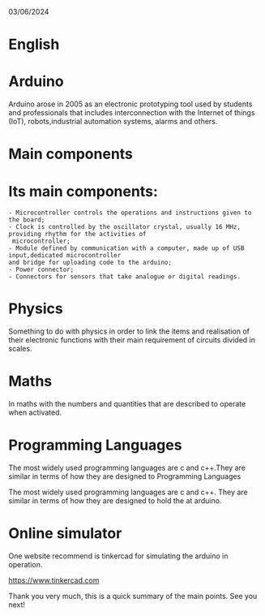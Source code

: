  03/06/2024

# English

# Arduino

Arduino arose in 2005 as an electronic prototyping tool used by students and professionals that includes 
interconnection with the Internet of things (IoT), robots,industrial automation systems, alarms and 
others.

# Main components

# Its main components:

    - Microcontroller controls the operations and instructions given to the board;
    - Clock is controlled by the oscillator crystal, usually 16 MHz, providing rhythm for the activities of
     microcontroller;
    - Module defined by communication with a computer, made up of USB input,dedicated microcontroller
    and bridge for uploading code to the arduino; 
    - Power connector;
    - Connectors for sensors that take analogue or digital readings.



# Physics

Something to do with physics in order to link the items and realisation of their electronic functions with their main 
requirement of circuits divided in scales.

# Maths

In maths with the numbers and quantities that are described to operate when activated.



# Programming Languages

The most widely used programming languages are c and c++.They are similar in terms of how they are designed to Programming Languages

The most widely used programming languages are c and c++. They are similar in terms of how they are designed to hold the at
arduino. 


# Online simulator

One website recommend is tinkercad for simulating the arduino in operation.


https://www.tinkercad.com


Thank you very much, this is a quick summary of the main points. See you next!
